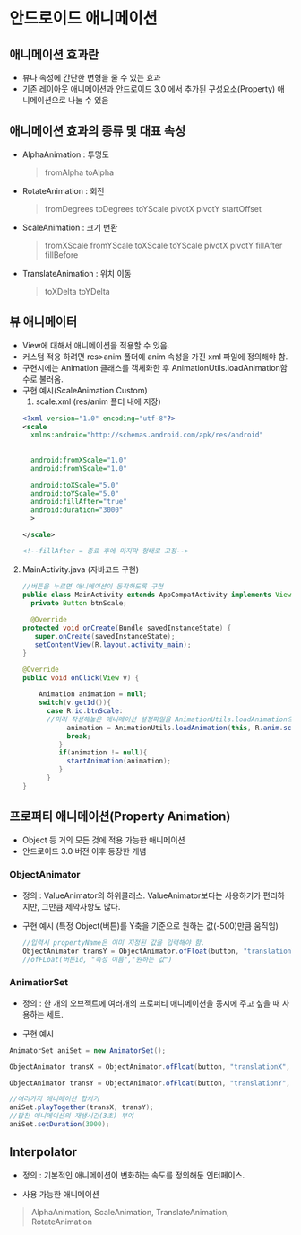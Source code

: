 # 안드로이드 애니메이션

## 애니메이션 효과란
 - 뷰나 속성에 간단한 변형을 줄 수 있는 효과
 - 기존 레이아웃 애니메이션과 안드로이드 3.0 에서 추가된 구성요소(Property) 애니메이션으로 나눌 수 있음
 

 ## 애니메이션 효과의 종류 및 대표 속성
  - AlphaAnimation : 투명도
    > fromAlpha
    > toAlpha
  - RotateAnimation : 회전
    > fromDegrees
    > toDegrees
    > toYScale
    > pivotX
    > pivotY
    > startOffset
  - ScaleAnimation : 크기 변환
    > fromXScale
    > fromYScale
    > toXScale
    > toYScale
    > pivotX
    > pivotY
    > fillAfter
    > fillBefore
  - TranslateAnimation : 위치 이동 
    > toXDelta
    > toYDelta

## 뷰 애니메이터
  - View에 대해서 애니메이션을 적용할 수 있음.
  - 커스텀 적용 하려면 res>anim 폴더에 anim 속성을 가진 xml 파일에 정의해야 함.
  - 구현시에는 Animation 클래스를 객체화한 후 AnimationUtils.loadAnimation함수로 불러옴.
  - 구현 예시(ScaleAnimation Custom)
     1. scale.xml (res/anim 폴더 내에 저장) 
     ```xml
     <?xml version="1.0" encoding="utf-8"?>
     <scale
       xmlns:android="http://schemas.android.com/apk/res/android"
  
  
       android:fromXScale="1.0"
       android:fromYScale="1.0"
  
       android:toXScale="5.0"
       android:toYScale="5.0"
       android:fillAfter="true"
       android:duration="3000"
       >

     </scale>

     <!--fillAfter = 종료 후에 마지막 형태로 고정-->
     ```


2. MainActivity.java (자바코드 구현)
    ```java
    //버튼을 누르면 애니메이션이 동작하도록 구현
    public class MainActivity extends AppCompatActivity implements View.OnClickListener {
      private Button btnScale;
      
      @Override
   protected void onCreate(Bundle savedInstanceState) {
       super.onCreate(savedInstanceState);
       setContentView(R.layout.activity_main);
    } 

    @Override
    public void onClick(View v) {
        
        Animation animation = null;
        switch(v.getId()){
          case R.id.btnScale:
          //미리 작성해놓은 애니메이션 설정파일을 AnimationUtils.loadAnimation으로드
               animation = AnimationUtils.loadAnimation(this, R.anim.scale);
               break;
             }
             if(animation != null){
               startAnimation(animation);
             }
          }  
    }


## 프로퍼티 애니메이션(Property Animation)
  - Object 등 거의 모든 것에 적용 가능한 애니메이션
  - 안드로이드 3.0 버전 이후 등장한 개념

### ObjectAnimator
  - 정의 :  ValueAnimator의 하위클래스. ValueAnimator보다는 사용하기가 편리하지만, 그만큼 제약사항도 많다.


  - 구현 예시 (특정 Object(버튼)를 Y축을 기준으로 원하는 값(-500)만큼 움직임)
    ```java
    //입력시 propertyName은 이미 지정된 값을 입력해야 함.
    ObjectAnimator transY = ObjectAnimator.ofFloat(button, "translationY", -500);
    //ofFLoat(버튼id, "속성 이름","원하는 값")
    ```

### AnimatiorSet
 - 정의 : 한 개의 오브젝트에 여러개의 프로퍼티 애니메이션을 동시에 주고 싶을 때 사용하는 세트. 

 
  - 구현 예시
  ```java
  AnimatorSet aniSet = new AnimatorSet();

  ObjectAnimator transX = ObjectAnimator.ofFloat(button, "translationX", 500);

  ObjectAnimator transY = ObjectAnimator.ofFloat(button, "translationY", 300);

  //여러가지 애니메이션 합치기
  aniSet.playTogether(transX, transY);
  //합친 애니메이션의 재생시간(3초) 부여
  aniSet.setDuration(3000);    
  ``` 

## Interpolator
  - 정의 : 기본적인 애니메이션이 변화하는 속도를 정의해둔 인터페이스.

  
  - 사용 가능한 애니메이션
  > AlphaAnimation, ScaleAnimation, TranslateAnimation, RotateAnimation 

    
  

